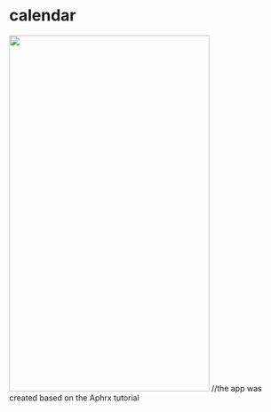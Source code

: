 # calendar

<img src="https://cdn.discordapp.com/attachments/773407242670178316/773407300316168262/2020-11-04_10-27-07.gif" data-canonical-src="https://gyazo.com/eb5c5741b6a9a16c692170a41a49c858.png" width="360" height="640" />
//the app was created based on the Aphrx tutorial
